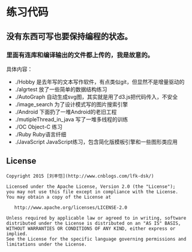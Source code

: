 # 练习代码


## 没有东西可写也要保持编程的状态。

### 里面有连库和编译输出的文件都上传的，我是故意的。

具体内容：

* ./Hobby 是去年写的文本写作软件，有点类似git，但显然不是增量驱动的
* ./algrtest 放了一些简单的数据结构练习
* ./AutoGraph 自动生成svg图，其实就是用了d3.js把代码传入，不安全
* ./image_search 为了设计模式写的图片搜索引擎
* ./Android 下面扔了一堆Android的老旧工程
* ./mutipleThread_in_java 写了一堆多线程的训练
* ./OC Object-C 练习
* ./Ruby Ruby语言纤细
* ./JavaScript JavaScript练习，包含简化版模板引擎和一些图形类应用



## License

    Copyright 2015 [刘丰恺](http://www.cnblogs.com/lfk-dsk/)

    Licensed under the Apache License, Version 2.0 (the "License");
    you may not use this file except in compliance with the License.
    You may obtain a copy of the License at
    
       http://www.apache.org/licenses/LICENSE-2.0
    
    Unless required by applicable law or agreed to in writing, software
    distributed under the License is distributed on an "AS IS" BASIS,
    WITHOUT WARRANTIES OR CONDITIONS OF ANY KIND, either express or implied.
    See the License for the specific language governing permissions and
    limitations under the License.

